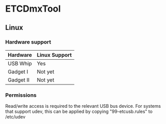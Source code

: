 # ETCDmxTool
## Linux

### Hardware support
| Hardware      | Linux Support |
|---------------|---------------|
| USB Whip      | Yes           |
| Gadget I      | Not yet       |
| Gadget II     | Not yet       |

### Permissions
Read/write access is required to the relevant USB bus device.
For systems that support udev, this can be applied by copying "99-etcusb.rules" to /etc/udev
